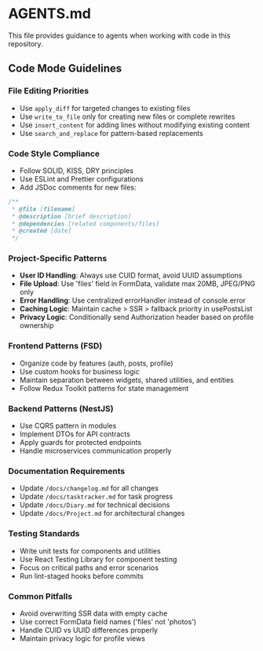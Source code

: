 # AGENTS.md

This file provides guidance to agents when working with code in this repository.

## Code Mode Guidelines

### File Editing Priorities

- Use `apply_diff` for targeted changes to existing files
- Use `write_to_file` only for creating new files or complete rewrites
- Use `insert_content` for adding lines without modifying existing content
- Use `search_and_replace` for pattern-based replacements

### Code Style Compliance

- Follow SOLID, KISS, DRY principles
- Use ESLint and Prettier configurations
- Add JSDoc comments for new files:

```ts
/**
 * @file [filename]
 * @description [brief description]
 * @dependencies [related components/files]
 * @created [date]
 */
```

### Project-Specific Patterns

- **User ID Handling**: Always use CUID format, avoid UUID assumptions
- **File Upload**: Use 'files' field in FormData, validate max 20MB, JPEG/PNG only
- **Error Handling**: Use centralized errorHandler instead of console.error
- **Caching Logic**: Maintain cache > SSR > fallback priority in usePostsList
- **Privacy Logic**: Conditionally send Authorization header based on profile ownership

### Frontend Patterns (FSD)

- Organize code by features (auth, posts, profile)
- Use custom hooks for business logic
- Maintain separation between widgets, shared utilities, and entities
- Follow Redux Toolkit patterns for state management

### Backend Patterns (NestJS)

- Use CQRS pattern in modules
- Implement DTOs for API contracts
- Apply guards for protected endpoints
- Handle microservices communication properly

### Documentation Requirements

- Update `/docs/changelog.md` for all changes
- Update `/docs/tasktracker.md` for task progress
- Update `/docs/Diary.md` for technical decisions
- Update `/docs/Project.md` for architectural changes

### Testing Standards

- Write unit tests for components and utilities
- Use React Testing Library for component testing
- Focus on critical paths and error scenarios
- Run lint-staged hooks before commits

### Common Pitfalls

- Avoid overwriting SSR data with empty cache
- Use correct FormData field names ('files' not 'photos')
- Handle CUID vs UUID differences properly
- Maintain privacy logic for profile views
